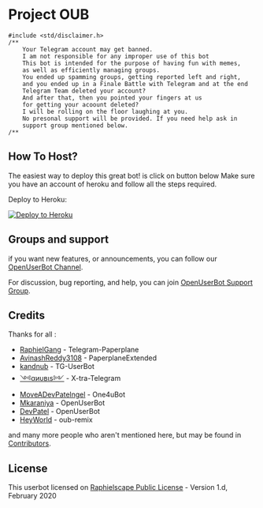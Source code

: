

# Project OUB



```
#include <std/disclaimer.h>
/**
    Your Telegram account may get banned.
    I am not responsible for any improper use of this bot
    This bot is intended for the purpose of having fun with memes,
    as well as efficiently managing groups.
    You ended up spamming groups, getting reported left and right,
    and you ended up in a Finale Battle with Telegram and at the end
    Telegram Team deleted your account?
    And after that, then you pointed your fingers at us
    for getting your acoount deleted?
    I will be rolling on the floor laughing at you.
    No presonal support will be provided. If you need help ask in 
    support group mentioned below.
/**
```

## How To Host?

The easiest way to deploy this great bot! is click on button below
Make sure you have an account of heroku and follow all the steps required.

Deploy to Heroku:
<p align="left"><a href="https://heroku.com/deploy?template=https://github.com/abhinavshinde/OUB/tree/sql-extended"> <img src="https://www.herokucdn.com/deploy/button.svg" alt="Deploy to Heroku" /></a></p>

## Groups and support

if you want new features, or announcements, you can follow our [OpenUserBot Channel](https://t.me/PaperplaneExtended_news).

For discussion, bug reporting, and help, you can join [OpenUserBot Support Group](https://t.me/PPE_Support).

## Credits

Thanks for all : 
* [RaphielGang](https://github.com/RaphielGang) - Telegram-Paperplane
* [AvinashReddy3108](https://github.com/AvinashReddy3108) - PaperplaneExtended
* [kandnub](https://github.com/kandnub) - TG-UserBot
* [༺αиυвιѕ༻](https://github.com/Dark-Princ3) - X-tra-Telegram
* [MoveADevPatelngel](https://github.com/MoveAngel) - One4uBot
* [Mkaraniya](https://github.com/mkaraniya) - OpenUserBot
* [DevPatel](https://github.com/Devp73) - OpenUserBot
* [HeyWorld](https://github.com/sahyam2019) - oub-remix

and many more people who aren't mentioned here, but may be found in [Contributors](https://github.com/sahyam2019/oub-remix/graphs/contributors).

## License

This userbot licensed on [Raphielscape Public License](https://github.com/sahyam2019/oub-remix/blob/sql-extended/LICENSE) - Version 1.d, February 2020
